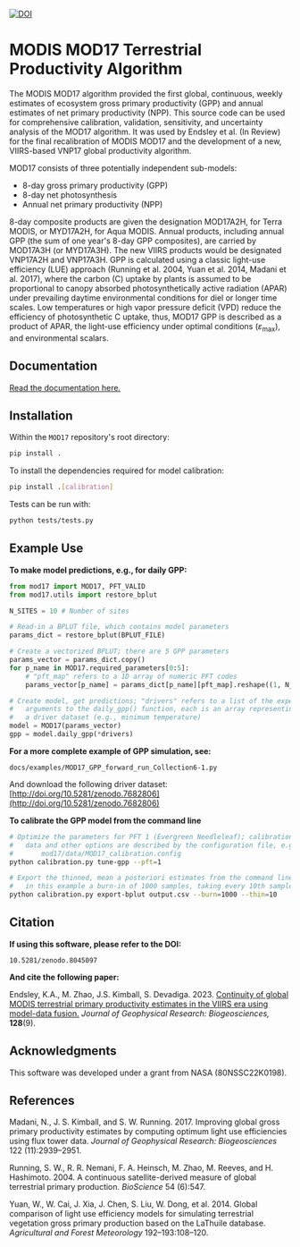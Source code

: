 [![DOI](https://zenodo.org/badge/607343238.svg)](https://zenodo.org/badge/latestdoi/607343238)

MODIS MOD17 Terrestrial Productivity Algorithm
==============================================

The MODIS MOD17 algorithm provided the first global, continuous, weekly estimates of ecosystem gross primary productivity (GPP) and annual estimates of net primary productivity (NPP). This source code can be used for comprehensive calibration, validation, sensitivity, and uncertainty analysis of the MOD17 algorithm. It was used by Endsley et al. (In Review) for the final recalibration of MODIS MOD17 and the development of a new, VIIRS-based VNP17 global productivity algorithm.

MOD17 consists of three potentially independent sub-models:

- 8-day gross primary productivity (GPP)
- 8-day net photosynthesis
- Annual net primary productivity (NPP)

8-day composite products are given the designation MOD17A2H, for Terra MODIS, or MYD17A2H, for Aqua MODIS. Annual products, including annual GPP (the sum of one year's 8-day GPP composites), are carried by MOD17A3H (or MYD17A3H). The new VIIRS products would be designated VNP17A2H and VNP17A3H. GPP is calculated using a classic light-use efficiency (LUE) approach (Running et al. 2004, Yuan et al. 2014, Madani et al. 2017), where the carbon (C) uptake by plants is assumed to be proportional to canopy absorbed photosynthetically active radiation (APAR) under prevailing daytime environmental conditions for diel or longer time scales. Low temperatures or high vapor pressure deficit (VPD) reduce the efficiency of photosynthetic C uptake, thus, MOD17 GPP is described as a product of APAR, the light-use efficiency under optimal conditions ($\varepsilon_{\mathrm{max}}$), and environmental scalars.


Documentation
-------------

[Read the documentation here.](https://arthur-e.github.io/MOD17/)


Installation
------------

Within the `MOD17` repository's root directory:

```sh
pip install .
```

To install the dependencies required for model calibration:

```sh
pip install .[calibration]
```

Tests can be run with:

```sh
python tests/tests.py
```


Example Use
-----------

**To make model predictions, e.g., for daily GPP:**

```py
from mod17 import MOD17, PFT_VALID
from mod17.utils import restore_bplut

N_SITES = 10 # Number of sites

# Read-in a BPLUT file, which contains model parameters
params_dict = restore_bplut(BPLUT_FILE)

# Create a vectorized BPLUT; there are 5 GPP parameters
params_vector = params_dict.copy()
for p_name in MOD17.required_parameters[0:5]:
    # "pft_map" refers to a 1D array of numeric PFT codes
    params_vector[p_name] = params_dict[p_name][pft_map].reshape((1, N_SITES))

# Create model, get predictions; "drivers" refers to a list of the expected
#   arguments to the daily_gpp() function, each is an array representing
#   a driver dataset (e.g., minimum temperature)
model = MOD17(params_vector)
gpp = model.daily_gpp(*drivers)
```

**For a more complete example of GPP simulation, see:**

```
docs/examples/MOD17_GPP_forward_run_Collection6-1.py
```

And download the following driver dataset: [http://doi.org/10.5281/zenodo.7682806](http://doi.org/10.5281/zenodo.7682806)

**To calibrate the GPP model from the command line**

```sh
# Optimize the parameters for PFT 1 (Evergreen Needleleaf); calibration
#   data and other options are described by the configuration file, e.g.:
#       mod17/data/MOD17_calibration.config
python calibration.py tune-gpp --pft=1

# Export the thinned, mean a posteriori estimates from the command line;
#   in this example a burn-in of 1000 samples, taking every 10th sample
python calibration.py export-bplut output.csv --burn=1000 --thin=10
```


Citation
--------

**If using this software, please refer to the DOI:**

```
10.5281/zenodo.8045097
```

**And cite the following paper:**

Endsley, K.A., M. Zhao, J.S. Kimball, S. Devadiga. 2023. [Continuity of global MODIS terrestrial primary productivity estimates in the VIIRS era using model-data fusion.](https://agupubs.onlinelibrary.wiley.com/doi/full/10.1029/2023JG007457) *Journal of Geophysical Research: Biogeosciences,* **128**(9).


Acknowledgments
---------------

This software was developed under a grant from NASA (80NSSC22K0198).


References
----------

Madani, N., J. S. Kimball, and S. W. Running. 2017. Improving global gross primary productivity estimates by computing optimum light use efficiencies using flux tower data. *Journal of Geophysical Research: Biogeosciences* 122 (11):2939–2951.

Running, S. W., R. R. Nemani, F. A. Heinsch, M. Zhao, M. Reeves, and H. Hashimoto. 2004. A continuous satellite-derived measure of global terrestrial primary production. *BioScience* 54 (6):547.

Yuan, W., W. Cai, J. Xia, J. Chen, S. Liu, W. Dong, et al. 2014. Global comparison of light use efficiency models for simulating terrestrial vegetation gross primary production based on the LaThuile database. *Agricultural and Forest Meteorology* 192–193:108–120.
